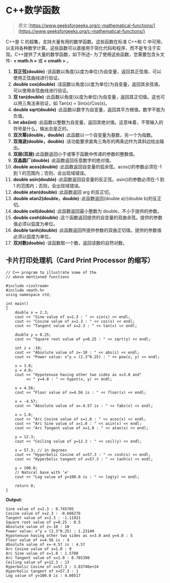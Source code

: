 # C++数学函数

> 原文:[https://www.geeksforgeeks.org/c-mathematical-functions/](https://www.geeksforgeeks.org/c-mathematical-functions/)

C++是 C 的超集，支持大量有用的数学函数。这些函数在标准 C++和 C 中可用，以支持各种数学计算。这些函数可以直接用于简化代码和程序，而不是专注于实现。C++提供了大量的数学函数，如下所述–
为了使用这些函数，您需要包含头文件- **< math.h >** 或 **< cmath >** 。

1.  **双正弦(double)** :该函数以角度(以度为单位)为自变量，返回其正弦值，可以使用正弦曲线进行验证。
2.  **double cos(double)** :该函数以角度(以度为单位)为自变量，返回其余弦值，可以使用余弦曲线进行验证。
3.  **双 tan(double)** :此函数以角度(以度为单位)为自变量，返回其正切值。这也可以用三角法来验证，如 Tan(x) = Sin(x)/Cos(x)。
4.  **double sqrt(double)** :此函数以数字为自变量，返回其平方根值。数字不能为负值。
5.  **int abs(int)** :此函数以整数为自变量，返回其绝对值。这意味着，不管输入的符号是什么，输出总是正的。
6.  **双次幂(double，double)** :此函数以一个自变量为基数，另一个为指数。
7.  **双海波(double，double)** :该功能要求直角三角形的两条边作为其斜边给出输出。
8.  **双层(双层)**:此函数返回小于或等于函数中传递的参数的整数值。
9.  **双晶圆厂(double)** :此函数返回任意数字的绝对值。
10.  **double acos(double)** :此函数返回自变量的弧余弦。acos()的参数必须在-1 到 1 的范围内；否则，会出现域错误。
11.  **double asin(double)** :此函数返回自变量的反正弦。asin()的参数必须在-1 到 1 的范围内；否则，会出现域错误。
12.  **double atan(double)** :此函数返回 arg 的反正切。
13.  **double atan2(double，double)** :此函数返回(double a)/(double b)的反正切。
14.  **double ceil(double)** :此函数返回最小整数为 double，不小于提供的参数。
15.  **double cosh(double)** :这个函数返回提供的自变量的双曲余弦。提供的参数值必须以弧度为单位。
16.  **double tanh(double)** :此函数返回所提供参数的双曲正切值。提供的参数值必须以弧度为单位。
17.  **双对数(double)** :该函数取一个数，返回该数的自然对数。

## 卡片打印处理机（Card Print Processor 的缩写）

```
// C++ program to illustrate some of the
// above mentioned functions

#include <iostream>
#include <math.h>
using namespace std;

int main()
{
    double x = 2.3;
    cout << "Sine value of x=2.3 : " << sin(x) << endl;
    cout << "Cosine value of x=2.3 : " << cos(x) << endl;
    cout << "Tangent value of x=2.3 : " << tan(x) << endl;

    double y = 0.25;
    cout << "Square root value of y=0.25 : " << sqrt(y) << endl;

    int z = -10;
    cout << "Absolute value of z=-10 : " << abs(z) << endl;
    cout << "Power value: x^y = (2.3^0.25) : " << pow(x, y) << endl;

    x = 3.0;
    y = 4.0;
    cout << "Hypotenuse having other two sides as x=3.0 and"
         << " y=4.0 : " << hypot(x, y) << endl;

    x = 4.56;
    cout << "Floor value of x=4.56 is : " << floor(x) << endl;

    x = -4.57;
    cout << "Absolute value of x=-4.57 is : " << fabs(x) << endl;

    x = 1.0;
    cout << "Arc Cosine value of x=1.0 : " << acos(x) << endl;
    cout << "Arc Sine value of x=1.0 : " << asin(x) << endl;
    cout << "Arc Tangent value of x=1.0 : " << atan(x) << endl;

    y = 12.3;
    cout << "Ceiling value of y=12.3 : " << ceil(y) << endl;

    x = 57.3; // in degrees
    cout << "Hyperbolic Cosine of x=57.3 : " << cosh(x) << endl;
    cout << "Hyperbolic tangent of x=57.3 : " << tanh(x) << endl;

    y = 100.0;
    // Natural base with 'e'
    cout << "Log value of y=100.0 is : " << log(y) << endl;

    return 0;
}
```

**Output:** 

```
Sine value of x=2.3 : 0.745705
Cosine value of x=2.3 : -0.666276
Tangent value of x=2.3 : -1.11921
Square root value of y=0.25 : 0.5
Absolute value of z=-10 : 10
Power value: x^y = (2.3^0.25) : 1.23149
Hypotenuse having other two sides as x=3.0 and y=4.0 : 5
Floor value of x=4.56 is : 4
Absolute value of x=-4.57 is : 4.57
Arc Cosine value of x=1.0 : 0
Arc Sine value of x=1.0 : 1.5708
Arc Tangent value of x=1.0 : 0.785398
Ceiling value of y=12.3 : 13
Hyperbolic Cosine of x=57.3 : 3.83746e+24
Hyperbolic tangent of x=57.3 : 1
Log value of y=100.0 is : 4.60517
```